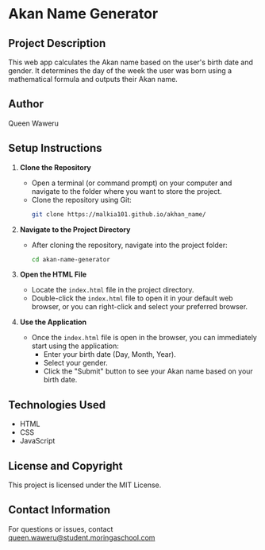 # Akan Name Generator

## Project Description
This web app calculates the Akan name based on the user's birth date and gender. 
It determines the day of the week the user was born using a mathematical formula and outputs their Akan name.

## Author
Queen Waweru

## Setup Instructions

1. **Clone the Repository**
   - Open a terminal (or command prompt) on your computer and navigate to the folder where you want to store the project.
   - Clone the repository using Git:
     ```bash
     git clone https://malkia101.github.io/akhan_name/

2. **Navigate to the Project Directory**
   - After cloning the repository, navigate into the project folder:
     ```bash
     cd akan-name-generator
     
3. **Open the HTML File**
   - Locate the `index.html` file in the project directory.
   - Double-click the `index.html` file to open it in your default web browser, or you can right-click and select your preferred browser.

4. **Use the Application**
   - Once the `index.html` file is open in the browser, you can immediately start using the application:
     - Enter your birth date (Day, Month, Year).
     - Select your gender.
     - Click the "Submit" button to see your Akan name based on your birth date.

## Technologies Used
- HTML
- CSS
- JavaScript

## License and Copyright
This project is licensed under the MIT License.

## Contact Information
For questions or issues, contact queen.waweru@student.moringaschool.com
